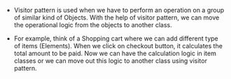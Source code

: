 - Visitor pattern is used when we have to perform an operation on a group of similar kind of Objects. With the help of visitor pattern, we can move the operational logic from the objects to another class.

- For example, think of a Shopping cart where we can add different type of items (Elements). When we click on checkout button, it calculates the total amount to be paid. Now we can have the calculation logic in item classes or we can move out this logic to another class using visitor pattern. 

